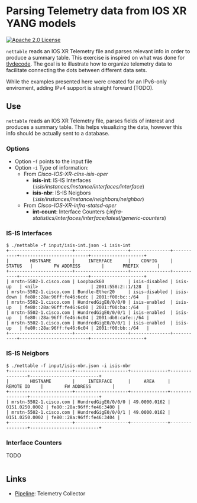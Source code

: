 # Parsing Telemetry data from IOS XR YANG models

[![Apache 2.0 License](https://img.shields.io/badge/License-Apache%202.0-blue.svg)](LICENSE)

`nettable` reads an IOS XR Telemetry file and parses relevant info in order to produce a summary table. This exercise is inspired on what was done for [tlvdecode](https://github.com/nleiva/tlvdecode). The goal is to illustrate how to organize telemetry data to facilitate connecting the dots between different data sets. 

While the examples presented here were created for an IPv6-only enviroment, adding IPv4 support is straight forward (TODO).

## Use

`nettable` reads an IOS XR Telemetry file, parses fields of interest and produces a summary table. This helps visualizing the data, however this info should be actually sent to a database.

### Options

- Option -`f` points to the input file 
- Option -`i` Type of information:
  - From *Cisco-IOS-XR-clns-isis-oper*
    - **isis-int**: IS-IS Interfaces (*:isis/instances/instance/interfaces/interface*)
    - **isis-nbr**: IS-IS Neigbors (*:isis/instances/instance/neighbors/neighbor*)
  - From *Cisco-IOS-XR-infra-statsd-oper*
    - **int-count**: Interface Counters (*:infra-statistics/interfaces/interface/latest/generic-counters*)

### IS-IS Interfaces

```console
$ ./nettable -f input/isis-int.json -i isis-int
+------------------------+--------------------+---------------+-----------+--------------------------+--------------------+
|        HOSTNAME        |     INTERFACE      |    CONFIG     |  STATUS   |        FW ADDRESS        |       PREFIX       |
+------------------------+--------------------+---------------+-----------+--------------------------+--------------------+
| mrstn-5502-1.cisco.com | Loopback60         | isis-disabled | isis-up   | <nil>                    | 2001:558:2::1/128  |
| mrstn-5502-1.cisco.com | Bundle-Ether20     | isis-disabled | isis-down | fe80::28a:96ff:fe46:6cdc | 2001:f00:bc::/64   |
| mrstn-5502-1.cisco.com | HundredGigE0/0/0/0 | isis-enabled  | isis-up   | fe80::28a:96ff:fe46:6c00 | 2001:f00:ba::/64   |
| mrstn-5502-1.cisco.com | HundredGigE0/0/0/1 | isis-enabled  | isis-up   | fe80::28a:96ff:fe46:6c04 | 2001:db8:cafe::/64 |
| mrstn-5502-1.cisco.com | HundredGigE0/0/0/1 | isis-enabled  | isis-up   | fe80::28a:96ff:fe46:6c04 | 2001:f00:bb::/64   |
+------------------------+--------------------+---------------+-----------+--------------------------+--------------------+
```

### IS-IS Neigbors

```console
$ ./nettable -f input/isis-nbr.json -i isis-nbr
+------------------------+--------------------+--------------+----------------+--------------------------+
|        HOSTNAME        |     INTERFACE      |     AREA     |   REMOTE ID    |        FW ADDRESS        |
+------------------------+--------------------+--------------+----------------+--------------------------+
| mrstn-5502-1.cisco.com | HundredGigE0/0/0/0 | 49.0000.0162 | 0151.0250.0002 | fe80::28a:96ff:fe46:3400 |
| mrstn-5502-1.cisco.com | HundredGigE0/0/0/1 | 49.0000.0162 | 0151.0250.0002 | fe80::28a:96ff:fe46:3404 |
+------------------------+--------------------+--------------+----------------+--------------------------+
```

### Interface Counters

TODO

```console

```

## Links

- [Pipeline](https://github.com/cisco/bigmuddy-network-telemetry-pipeline): Telemetry Collector
